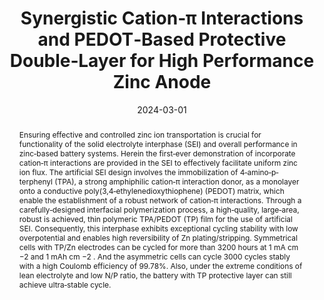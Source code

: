 ---
title: "Synergistic Cation‐π Interactions and PEDOT‐Based Protective Double‐Layer for High Performance Zinc Anode"
authors:
- Junjie Ba
- Xiuxiu Yin
- Fengxue Duan
- Yingjie Cheng
- Xin Pu
- You‐Liang Zhu
- Yingjin Wei
- Yizhan Wang
date: "2024-03-01"
doi: "10.1002/smtd.202301731"
publication_types: ["期刊文章"]
publication: "Small Methods"
publication_short: "Small Methods"
abstract: "
<!--more-->
Ensuring effective and controlled zinc ion transportation is  crucial for functionality of the solid electrolyte interphase (SEI) and  overall performance in zinc‐based battery systems. Herein the first‐ever  demonstration of incorporate cation‐π interactions are provided in the  SEI to effectively facilitate uniform zinc ion flux. The artificial SEI  design involves the immobilization of 4‐amino‐p‐terphenyl (TPA), a  strong amphiphilic cation‐π interaction donor, as a monolayer onto a  conductive poly(3,4‐ethylenedioxythiophene) (PEDOT) matrix, which enable  the establishment of a robust network of cation‐π interactions. Through  a carefully‐designed interfacial polymerization process, a  high‐quality, large‐area, robust is achieved, thin polymeric TPA/PEDOT  (TP) film for the use of artificial SEI. Consequently, this interphase  exhibits exceptional cycling stability with low overpotential and  enables high reversibility of Zn plating/stripping. Symmetrical cells  with TP/Zn electrodes can be cycled for more than 3200 hours at  1 mA cm               −2               and 1 mAh cm               −2               . And the asymmetric cells can cycle 3000 cycles stably  with a high Coulomb efficiency of 99.78%. Also, under the extreme  conditions of lean electrolyte and low N/P ratio, the battery with TP  protective layer can still achieve ultra‐stable cycle."
url_pdf: "https://onlinelibrary.wiley.com/doi/10.1002/smtd.202301731"
---